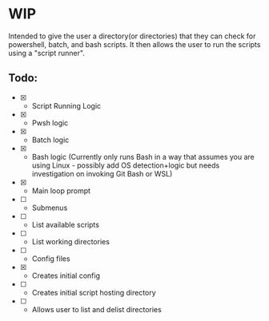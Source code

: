 # WIP

Intended to give the user a directory(or directories) that they can check for powershell, batch, and bash scripts. It then allows the user to run the scripts using a "script runner".

## Todo:
- [X]  - Script Running Logic

 - [X]  - Pwsh logic

 - [X]  - Batch logic

 - [X]  - Bash logic (Currently only runs Bash in a way that assumes you are using Linux - possibly add OS detection+logic but needs investigation on invoking Git Bash or WSL)
  
- [X]  - Main loop prompt
- [ ] - Submenus<br>
- [ ] - List available scripts<br>
- [ ] - List working directories
    
- [ ]  - Config files

-  [X]  - Creates initial config
  
-  [ ]  - Creates initial script hosting directory
  
-  [ ]  - Allows user to list and delist directories
  
